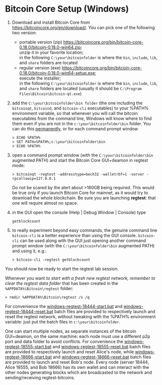 # Bitcoin Core Setup (Windows)

1. Download and install Bitcoin Core from <https://bitcoincore.org/en/download/>. You can pick one of the following two version:
   * portable version (zip) <https://bitcoincore.org/bin/bitcoin-core-0.18.0/bitcoin-0.18.0-win64.zip>;  
     unzip it in your favorite location;  
     in the following `C:\your\bitcoinfolder` is where the `bin`, `include`, `lib`, and `share` folders are located
   * regular version (exe) <https://bitcoincore.org/bin/bitcoin-core-0.18.0/bitcoin-0.18.0-win64-setup.exe>;  
     execute the installer;  
     in the following `C:\your\bitcoinfolder` is where the `bin`, `include`, `lib`, and `share` folders are located (usually it should be `C:\Program Files\Bitcoin\bitcoin-qt.exe`)

2. add the `C:\your\bitcoinfolder\bin folder` (the one including the `bitcoinqt`, `bitcoind`, and `bitcoin-cli` executables) to your %PATH% environment variable, so that whenever you will call the bitcoin executables from the command line, Windows will know where to find them even if you are not in the `c:\your\bitcoinfolder\bin` folder. You can do this
[permanently](https://stackoverflow.com/questions/44272416/how-to-add-a-folder-to-path-environment-variable-in-windows-10-with-screensho), or for each command prompt window 
    ```
    > ECHO %PATH%
    > SET PATH=%PATH%;c:\your\bitcoinfolder\bin
    > ECHO %PATH%
    ```
    
3. open a command prompt window (with the `C:\your\bitcoinfolder\bin` augmented PATH) and start the Bitcoin Core GUI+deamon in regtest mode:
   ```
   > bitcoinqt -regtest -addresstype=bech32 -walletrbf=1 -server -rpcallowip=127.0.0.1
   ```
   Do not be scared by the alert about >160GB being required. This would be true only if you launch Bitcoin Core for mainnet, as it would try to download the whole blockchain. Be sure you are launching **regtest**: that one will require almost no space.

4. in the GUI open the console (Help | Debug Window | Console) type
   ```
   getblockcount
   ```

5. to really experiment beyond easy commands, the genuine command line `bitcoin-cli` is a better experience than using the GUI console. `bitcoin-cli` can be used along with the GUI just opening another command prompt window (with the `C:\your\bitcoinfolder\bin` augmented PATH) and using it, e.g.:
    ```
    > bitcoin-cli -regtest getblockcount
    ```

You should now be ready to start the regtest lab session.

Whenever you want *to start with a fresh new regtest network, remember to clear the regtest data folder* that has been created in the `%APPDATA%\Bitcoin\regtest` folder:
```
> rmdir %APPDATA%\Bitcoin\regtest /s /q
```

For convenience the
[windows-regtest-18444-start.bat](https://github.com/dginst/BitcoinBlockchainTechnology/blob/master/regtest-lab/windows-regtest-18444-start.bat)
and
[windows-regtest-18444-reset.bat](https://github.com/dginst/BitcoinBlockchainTechnology/blob/master/regtest-lab/windows-regtest-18444-reset.bat)
batch files are provided to respectively launch and reset the regtest network, without tweaking with the %PATH% environment variable: just put the batch files in `c:\your\bitcoinfolder`.

One can start multiple nodes, as separate instances of the bitcoin GUI+deamon, on the same machine: each node must use a different p2p port and data folder to avoid conflicts. For convenience the
[windows-regtest-18555-start.bat](https://github.com/dginst/BitcoinBlockchainTechnology/blob/master/regtest-lab/windows-regtest-18555-start.bat)
and
[windows-regtest-18555-reset.bat](https://github.com/dginst/BitcoinBlockchainTechnology/blob/master/regtest-lab/windows-regtest-18555-reset.bat)
batch files are provided to respectively launch and reset Alice's node,
while
[windows-regtest-18666-start.bat](https://github.com/dginst/BitcoinBlockchainTechnology/blob/master/regtest-lab/windows-regtest-18666-start.bat)
and
[windows-regtest-18666-reset.bat](https://github.com/dginst/BitcoinBlockchainTechnology/blob/master/regtest-lab/windows-regtest-18666-reset.bat)
batch files are provided to launch and reset Bob's node. Every node (server 18444, Alice 18555, and Bob 18666) has its own wallet and can interact with the other nodes generating blocks which are broadcasted to the network and sending/receiving regtest-bitcoins.
